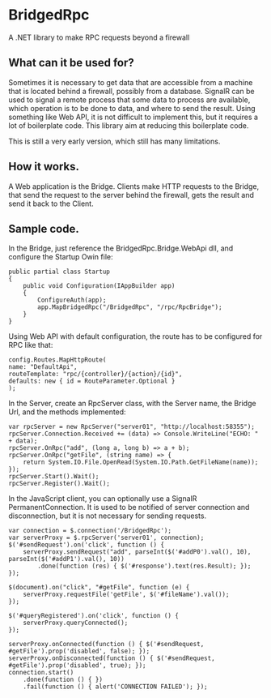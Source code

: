 BridgedRpc
==========

A .NET library to make RPC requests beyond a firewall

What can it be used for?
-----------

Sometimes it is necessary to get data that are accessible from a machine that is located behind a firewall, possibly from a database.
SignalR can be used to signal a remote process that some data to process are available, which operation is to be done to data, and where to send the result.
Using something like Web API, it is not difficult to implement this, but it requires a lot of boilerplate code.
This library aim at reducing this boilerplate code.

This is still a very early version, which still has many limitations.

How it works.
--------
A Web  application is the Bridge. Clients make HTTP requests to the Bridge, that send the request to the server behind the firewall, gets the result and send it back to the Client.

Sample code.
----

In the Bridge, just reference the BridgedRpc.Bridge.WebApi dll, and configure the Startup Owin file:

	public partial class Startup
    {
        public void Configuration(IAppBuilder app)
        {
			ConfigureAuth(app);
			app.MapBridgedRpc("/BridgedRpc", "/rpc/RpcBridge");
        }
    }

Using Web API with default configuration, the route has to be configured for RPC like that:

	config.Routes.MapHttpRoute(
	name: "DefaultApi",
	routeTemplate: "rpc/{controller}/{action}/{id}",
	defaults: new { id = RouteParameter.Optional }
	);


In the Server, create an RpcServer class, with the Server name, the Bridge Url, and the methods implemented:

	var rpcServer = new RpcServer("server01", "http://localhost:58355");
	rpcServer.Connection.Received += (data) => Console.WriteLine("ECHO: " + data);
	rpcServer.OnRpc("add", (long a, long b) => a + b);
	rpcServer.OnRpc("getFile", (string name) => {
		return System.IO.File.OpenRead(System.IO.Path.GetFileName(name));
	});
	rpcServer.Start().Wait();
	rpcServer.Register().Wait();

In the JavaScript client, you can optionally use a SignalR PermanentConnection.
It is used to be notified of server connection and disconnection, but it is not necessary for sending requests.

	var connection = $.connection('/BridgedRpc');
	var serverProxy = $.rpcServer('server01', connection);
	$('#sendRequest').on('click', function () {
		serverProxy.sendRequest("add", parseInt($('#addP0').val(), 10), parseInt($('#addP1').val(), 10))
			.done(function (res) { $('#response').text(res.Result); });
	});

	$(document).on("click", "#getFile", function (e) {
		serverProxy.requestFile('getFile', $('#fileName').val());
	});

	$('#queryRegistered').on('click', function () {
		serverProxy.queryConnected();
	});

	serverProxy.onConnected(function () { $('#sendRequest, #getFile').prop('disabled', false); });
	serverProxy.onDisconnected(function () { $('#sendRequest, #getFile').prop('disabled', true); });
	connection.start()
		.done(function () { })
		.fail(function () { alert('CONNECTION FAILED'); });


